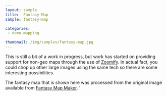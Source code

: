 ```yaml
---
layout: sample
title:  Fantasy Map
sample: fantasy-map

categories:
 - demo-mapping

thumbnail: /img/samples/fantasy-map.jpg
---
```


This is still a bit of a work in progress, but work has started on providing support for non-geo maps through the use of [Zoomify](http://zoomify.com/). In actual fact, you could chop up other large images using the same tech so there are some interesting possibilities.

The fantasy map that is shown here was processed from the original image available from [Fantasy Map Maker](http://www.fantasymapmaker.com/epic-world-cinematic-landscapes/).
'

